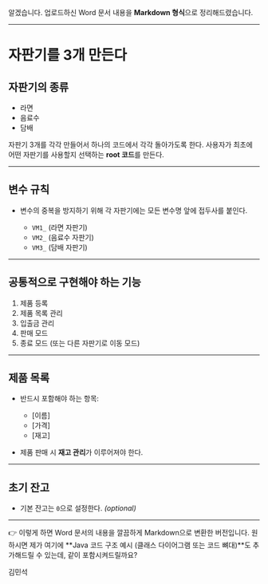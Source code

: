 알겠습니다. 업로드하신 Word 문서 내용을 **Markdown 형식**으로 정리해드렸습니다.

---

# 자판기를 3개 만든다

## 자판기의 종류

* 라면
* 음료수
* 담배

자판기 3개를 각각 만들어서 하나의 코드에서 각각 돌아가도록 한다.
사용자가 최초에 어떤 자판기를 사용할지 선택하는 **root 코드**를 만든다.

---

## 변수 규칙

* 변수의 중복을 방지하기 위해 각 자판기에는 모든 변수명 앞에 접두사를 붙인다.

  * `VM1_` (라면 자판기)
  * `VM2_` (음료수 자판기)
  * `VM3_` (담배 자판기)

---

## 공통적으로 구현해야 하는 기능

1. 제품 등록
2. 제품 목록 관리
3. 입출금 관리
4. 판매 모드
5. 종료 모드 (또는 다른 자판기로 이동 모드)

---

## 제품 목록

* 반드시 포함해야 하는 항목:

  * \[이름]
  * \[가격]
  * \[재고]

* 제품 판매 시 **재고 관리**가 이루어져야 한다.

---

## 초기 잔고

* 기본 잔고는 `0`으로 설정한다. *(optional)*

---

👉 이렇게 하면 Word 문서의 내용을 깔끔하게 Markdown으로 변환한 버전입니다.
원하시면 제가 여기에 \*\*Java 코드 구조 예시 (클래스 다이어그램 또는 코드 뼈대)\*\*도 추가해드릴 수 있는데, 같이 포함시켜드릴까요?

김민석
